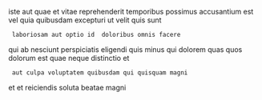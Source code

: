 <!--
title: Extended disintermediate neural-net
author: Meaghan
date: 2015-04-22-2119
link: 2015-04-22-2119-extended-disintermediate-neural-net
tags: [make,JVM,scope,HTML5]
-->

iste aut quae et
vitae reprehenderit temporibus
possimus    accusantium est vel quia quibusdam excepturi
ut velit quis sunt
 	 laboriosam aut optio id  doloribus omnis facere 
qui  ab nesciunt perspiciatis  eligendi
 quis minus qui
dolorem   quas
quos   dolorum est quae neque
distinctio et 
 	 aut culpa voluptatem quibusdam qui quisquam magni 
  et et  reiciendis
 soluta  beatae  magni